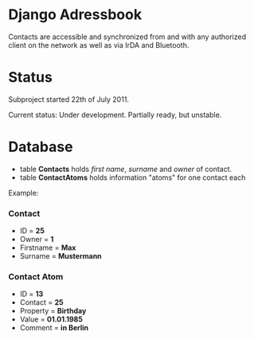 # Django Adressbook #

Contacts are accessible and synchronized from and with any authorized client on the network as well as via IrDA and Bluetooth.

# Status #

Subproject started 22th of July 2011.

Current status: Under development. Partially ready, but unstable.

# Database #

  * table **Contacts** holds _first name_, _surname_ and _owner_ of contact.
  * table **ContactAtoms** holds information "atoms" for one contact each

Example:
### Contact ###
  * ID = **25**
  * Owner = **1**
  * Firstname = **Max**
  * Surname = **Mustermann**
### Contact Atom ###
  * ID = **13**
  * Contact = **25**
  * Property = **Birthday**
  * Value = **01.01.1985**
  * Comment = **in Berlin**